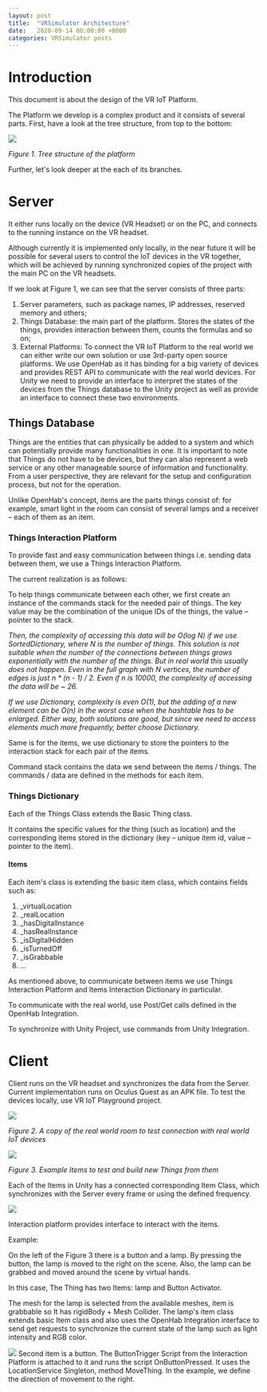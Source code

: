 ```yaml
---
layout: post
title:  "VRSimulator Architecture"
date:   2020-09-14 00:00:00 +0000
categories: VRSimulator posts
---
```


# Introduction

This document is about the design of the VR IoT Platform.

The Platform we develop is a complex product and it consists of several parts. First, have a look at the tree structure, from top to the bottom:

![](/files/20200914-Figure1.png)

_Figure 1. Tree structure of the platform_

Further, let&#39;s look deeper at the each of its branches.

# Server

It either runs locally on the device (VR Headset) or on the PC, and connects to the running instance on the VR headset.

Although currently it is implemented only locally, in the near future it will be possible for several users to control the IoT devices in the VR together, which will be achieved by running synchronized copies of the project with the main PC on the VR headsets.

If we look at Figure 1, we can see that the server consists of three parts:

1. Server parameters, such as package names, IP addresses, reserved memory and others;
2. Things Database: the main part of the platform. Stores the states of the things, provides interaction between them, counts the formulas and so on;
3. External Platforms: To connect the VR IoT Platform to the real world we can either write our own solution or use 3rd-party open source platforms. We use OpenHab as it has binding for a big variety of devices and provides REST API to communicate with the real world devices. For Unity we need to provide an interface to interpret the states of the devices from the Things database to the Unity project as well as provide an interface to connect these two environments.

## Things Database

Things are the entities that can physically be added to a system and which can potentially provide many functionalities in one. It is important to note that Things do not have to be devices, but they can also represent a web service or any other manageable source of information and functionality. From a user perspective, they are relevant for the setup and configuration process, but not for the operation.

Unlike OpenHab&#39;s concept, items are the parts things consist of: for example, smart light in the room can consist of several lamps and a receiver – each of them as an item.

### Things Interaction Platform

To provide fast and easy communication between things i.e. sending data between them, we use a Things Interaction Platform.

The current realization is as follows:

To help things communicate between each other, we first create an instance of the commands stack for the needed pair of things. The key value may be the combination of the unique IDs of the things, the value – pointer to the stack.

_Then, the complexity of accessing this data will be O(log N) if we use SortedDictionary, where N is the number of things. This solution is not suitable when the number of the connections between things grows exponentially with the number of the things. But in real world this usually does not happen. Even in the full graph with N vertices, the number of edges is just n \* (n - 1) / 2. Even if n is 10000, the complexity of accessing the data will be ~ 26._

_If we use Dictionary, complexity is even O(1), but the adding of a new element can be O(n) in the worst case when the hashtable has to be enlarged. Either way, both solutions are good, but since we need to access elements much more frequently, better choose Dictionary._

Same is for the items, we use dictionary to store the pointers to the interaction stack for each pair of the items.

Command stack contains the data we send between the items / things. The commands / data are defined in the methods for each item.

### Things Dictionary

Each of the Things Class extends the Basic Thing class.

It contains the specific values for the thing (such as location) and the corresponding items stored in the dictionary (key – unique item id, value – pointer to the item).

#### Items

Each item&#39;s class is extending the basic item class, which contains fields such as:

1. \_virtualLocation
2. \_realLocation
3. \_hasDigitalInstance
4. \_hasRealInstance
5. \_isDigitalHidden
6. \_isTurnedOff
7. \_isGrabbable
8. …

As mentioned above, to communicate between items we use Things Interaction Platform and Items Interaction Dictionary in particular.

To communicate with the real world, use Post/Get calls defined in the OpenHab Integration.

To synchronize with Unity Project, use commands from Unity Integration.

# Client

Client runs on the VR headset and synchronizes the data from the Server. Current implementation runs on Oculus Quest as an APK file. To test the devices locally, use VR IoT Playground project.

![](/files/20200914-Figure2.png)


_Figure 2. A copy of the real world room to test connection with real world IoT devices_

![](/files/20200914-Figure3.png)


_Figure 3. Example Items to test and build new Things from them_

Each of the Items in Unity has a connected corresponding Item Class, which synchronizes with the Server every frame or using the defined frequency.

![](/files/20200914-Figure4.png)


Interaction platform provides interface to interact with the items.

Example:

On the left of the Figure 3 there is a button and a lamp. By pressing the button, the lamp is moved to the right on the scene. Also, the lamp can be grabbed and moved around the scene by virtual hands.

In this case, The Thing has two Items: lamp and Button Activator.

The mesh for the lamp is selected from the available meshes, item is grabbable so It has rigidBody + Mesh Collider. The lamp&#39;s item class extends basic Item class and also uses the OpenHab Integration interface to send get requests to synchronize the current state of the lamp such as light intensity and RGB color.

![](/files/20200914-Figure5.png)
Second item is a button. The ButtonTrigger Script from the Interaction Platform is attached to it and runs the script OnButtonPressed. It uses the LocationService Singleton, method MoveThing. In the example, we define the direction of movement to the right.


            